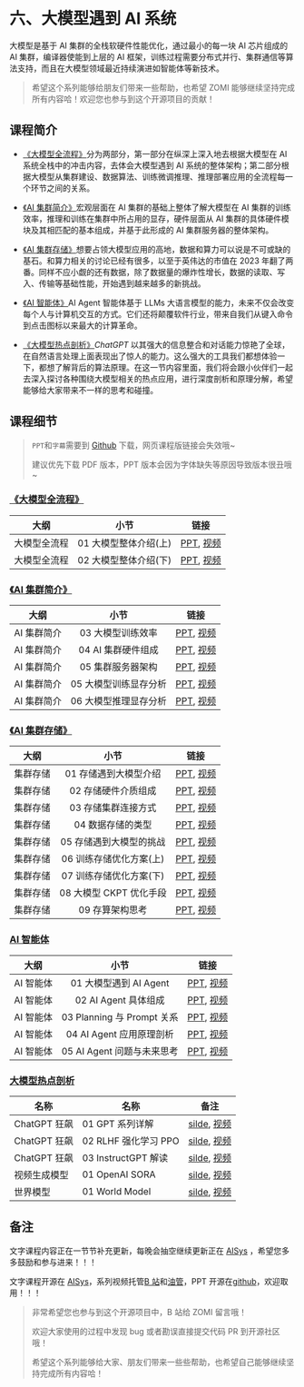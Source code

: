 <!--Copyright © ZOMI 适用于[License](https://github.com/chenzomi12/AISystem)版权许可-->

# 六、大模型遇到 AI 系统

大模型是基于 AI 集群的全栈软硬件性能优化，通过最小的每一块 AI 芯片组成的 AI 集群，编译器使能到上层的 AI 框架，训练过程需要分布式并行、集群通信等算法支持，而且在大模型领域最近持续演进如智能体等新技术。

> 希望这个系列能够给朋友们带来一些帮助，也希望 ZOMI 能够继续坚持完成所有内容哈！欢迎您也参与到这个开源项目的贡献！

## 课程简介

- [《大模型全流程》](./01Introduce/)分为两部分，第一部分在纵深上深入地去根据大模型在 AI 系统全栈中的冲击内容，去体会大模型遇到 AI 系统的整体架构；第二部分根据大模型从集群建设、数据算法、训练微调推理、推理部署应用的全流程每一个环节之间的关系。

- [《AI 集群简介》](./02AICluster/)宏观层面在 AI 集群的基础上整体了解大模型在 AI 集群的训练效率，推理和训练在集群中所占用的显存，硬件层面从 AI 集群的具体硬件模块及其相匹配的基本组成，并基于此形成的 AI 集群服务器的整体架构。

- [《AI 集群存储》](./03Storage/)想要占领大模型应用的高地，数据和算力可以说是不可或缺的基石。和算力相关的讨论已经有很多，以至于英伟达的市值在 2023 年翻了两番。同样不应小觑的还有数据，除了数据量的爆炸性增长，数据的读取、写入、传输等基础性能，开始遇到越来越多的新挑战。

- [《AI 智能体》](./12Agent/)AI Agent 智能体基于 LLMs 大语言模型的能力，未来不仅会改变每个人与计算机交互的方式。它们还将颠覆软件行业，带来自我们从键入命令到点击图标以来最大的计算革命。

- [《大模型热点剖析》](./12Agent/)*ChatGPT* 以其强大的信息整合和对话能力惊艳了全球，在自然语言处理上面表现出了惊人的能力。这么强大的工具我们都想体验一下，都想了解背后的算法原理。在这一节内容里面，我们将会跟小伙伴们一起去深入探讨各种围绕大模型相关的热点应用，进行深度剖析和原理分解，希望能够给大家带来不一样的思考和碰撞。

## 课程细节

> `PPT`和`字幕`需要到 [Github](https://github.com/chenzomi12/AISystem) 下载，网页课程版链接会失效哦~
>
> 建议优先下载 PDF 版本，PPT 版本会因为字体缺失等原因导致版本很丑哦~

### [《大模型全流程》](./01Introduce/)

| 大纲 | 小节 | 链接|
|:--:|:--:|:--:|
| 大模型全流程 | 01 大模型整体介绍(上) | [PPT](./01_introduction.pdf), [视频](https://www.bilibili.com/video/BV1a34y137zi/) |
| 大模型全流程 | 02 大模型整体介绍(下) | [PPT](./02_introduction.pdf), [视频](https://www.bilibili.com/video/BV1F34y1G7Fz/) |

### [《AI 集群简介》](./02AICluster/)

| 大纲 | 小节 | 链接|
|:--:|:--:|:--:|
| AI 集群简介 | 03 大模型训练效率 | [PPT](./03efficiency.pdf), [视频](https://www.bilibili.com/video/BV1dC4y1d7hd) |
| AI 集群简介 | 04 AI 集群硬件组成 | [PPT](./04Hardware.pdf), [视频](https://www.bilibili.com/video/BV1dC4y1d7hd) |
| AI 集群简介 | 05 集群服务器架构 | [PPT](./05ClusterArch.pdf), [视频](https://www.bilibili.com/video/BV1384y127iP) |
| AI 集群简介 | 05 大模型训练显存分析 | [PPT](./06TrainingMemory.pdf), [视频](https://www.bilibili.com/video/BV15Q4y147Uo) |
| AI 集群简介 | 06 大模型推理显存分析 | [PPT](./07InferenceMemory.pdf), [视频](https://www.bilibili.com/video/BV1Rc411S7jj) |

### [《AI 集群存储》](./03Storage/)

| 大纲 | 小节 | 链接|
|:--:|:--:|:--:|
| 集群存储 | 01 存储遇到大模型介绍 | [PPT](./01Introduce.pdf), [视频](https://www.bilibili.com/video/BV1H94y1J7wq) |
| 集群存储 | 02 存储硬件介质组成 | [PPT](./02Hardware.pdf), [视频](https://www.bilibili.com/video/BV1fw411P7FY) |
| 集群存储 | 03 存储集群连接方式 | [PPT](./03Connect.pdf), [视频](https://www.bilibili.com/video/BV1SQ4y147b3) |
| 集群存储 | 04 数据存储的类型 | [PPT](./04Object.pdf), [视频](https://www.bilibili.com/video/BV1fa4y1Z76n) |
| 集群存储 | 05 存储遇到大模型的挑战 | [PPT](./05Challenge.pdf), [视频](https://www.bilibili.com/video/BV1UG411i7SM) |
| 集群存储 | 06 训练存储优化方案(上) | [PPT](./06Optimizer.pdf), [视频](https://www.bilibili.com/video/BV1uw411h7B7) |
| 集群存储 | 07 训练存储优化方案(下) | [PPT](./07Checkpoint.pdf), [视频](https://www.bilibili.com/video/BV11u4y1c7Pu) |
| 集群存储 | 08 大模型 CKPT 优化手段 | [PPT](./07Checkpoint.pdf), [视频](https://www.bilibili.com/video/BV1wM411d7cc) |
| 集群存储 | 09 存算架构思考 | [PPT](./08Future.pdf), [视频](https://www.bilibili.com/video/BV1kw411h74p/) |

### [AI 智能体](./12Agent/)

| 大纲 | 小节 | 链接|
|:--:|:--:|:--:|
| AI 智能体 | 01 大模型遇到 AI Agent | [PPT](./12Agent/01Introduction.pdf), [视频](https://www.bilibili.com/video/BV11w411p7dW/) |
| AI 智能体 | 02 AI Agent 具体组成 | [PPT](./12Agent/02Component.pdf), [视频](https://www.bilibili.com/video/BV11u4y1P73P/) |
| AI 智能体 | 03 Planning 与 Prompt 关系 | [PPT](./12Agent/03Planning.pdf), [视频](https://www.bilibili.com/video/BV1kM411f7Gb/) |
| AI 智能体 | 04 AI Agent 应用原理剖析 | [PPT](./12Agent/04Application.pdf), [视频](https://www.bilibili.com/video/BV1zM411f7n2/) |
| AI 智能体 | 05 AI Agent 问题与未来思考 | [PPT](./12Agent/05Summary.pdf), [视频](https://www.bilibili.com/video/BV1KC4y1S7ZG/) |

### [大模型热点剖析](./13Application/)
| 名称        | 名称               | 备注                                                                              |
| --------- | ---------------- | ------------------------------------------------------------------------------- |
| ChatGPT 狂飙 | 01 GPT 系列详解       | [silde](./13chatGPT/chatGPT01.pdf), [视频](https://www.bilibili.com/video/BV1kv4y1s7V7/) |
| ChatGPT 狂飙 | 02 RLHF 强化学习 PPO   | [silde](./13chatGPT/chatGPT02.pdf), [视频](https://www.bilibili.com/video/BV1w8411M7YB/) |
| ChatGPT 狂飙 | 03 InstructGPT 解读 | [silde](./13chatGPT/chatGPT03.pdf), [视频](https://www.bilibili.com/video/BV1e24y1s7k8/) |
| 视频生成模型 | 01 OpenAI SORA | [silde](./13chatGPT/SORA01.pdf), [视频](https://www.bilibili.com/video/BV1jx421C7mG/) |
| 世界模型 | 01 World Model | [silde](./13chatGPT/WorldModel01.pdf), [视频]() |

## 备注

文字课程内容正在一节节补充更新，每晚会抽空继续更新正在 [AISys](https://chenzomi12.github.io/) ，希望您多多鼓励和参与进来！！！

文字课程开源在 [AISys](https://chenzomi12.github.io/)，系列视频托管[B 站](https://space.bilibili.com/517221395)和[油管](https://www.youtube.com/@ZOMI666/videos)，PPT 开源在[github](https://github.com/chenzomi12/AISystem)，欢迎取用！！！

> 非常希望您也参与到这个开源项目中，B 站给 ZOMI 留言哦！
>
> 欢迎大家使用的过程中发现 bug 或者勘误直接提交代码 PR 到开源社区哦！
>
> 希望这个系列能够给大家、朋友们带来一些些帮助，也希望自己能够继续坚持完成所有内容哈！
